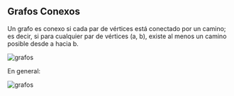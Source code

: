 ## Grafos Conexos

Un grafo es conexo si cada par de vértices está conectado por un camino; es decir, si para cualquier par de vértices (a, b), existe al menos un camino posible desde a hacia b.

![grafos](/assets/images/graph/grafo_4.jpg)

En general:

![grafos](/assets/images/graph/grafo_5.jpg)
